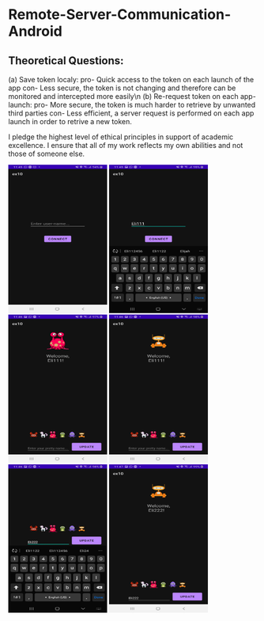 # Remote-Server-Communication-Android

## Theoretical Questions:
(a) Save token localy: pro- Quick access to the token on each launch of the app
                       con- Less secure, the token is not changing and therefore can be monitored and intercepted more easily\n
(b) Re-request token on each app-launch: pro- More secure, the token is much harder to retrieve by unwanted third parties
                                         con- Less efficient, a server request is performed on each app launch in order to retrive a new token.


I pledge the highest level of ethical principles in support of academic excellence. I ensure that all of my work reflects my own abilities and not those of someone else.

<img src="./img1.png" width="200" height="300"/>

<img src="./img2.png" width="200" height="300"/>

<img src="./img3.png" width="200" height="300"/>

<img src="./img4.png" width="200" height="300"/>

<img src="./img5.png" width="200" height="300"/>

<img src="./img6.png" width="200" height="300"/>
